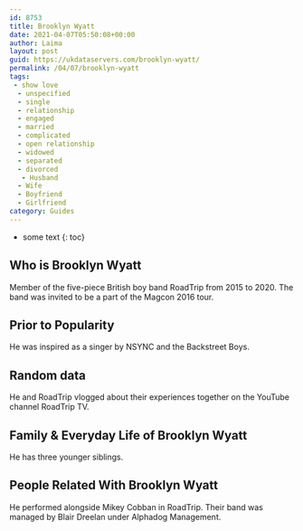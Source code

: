 ```yaml
---
id: 8753
title: Brooklyn Wyatt
date: 2021-04-07T05:50:08+00:00
author: Laima
layout: post
guid: https://ukdataservers.com/brooklyn-wyatt/
permalink: /04/07/brooklyn-wyatt
tags:
 - show love
  - unspecified
  - single
  - relationship
  - engaged
  - married
  - complicated
  - open relationship
  - widowed
  - separated
  - divorced
   - Husband
  - Wife
  - Boyfriend
  - Girlfriend
category: Guides
---
```


* some text
{: toc}


## Who is Brooklyn Wyatt
                  
                  
                  
Member of the five-piece British boy band RoadTrip from 2015 to 2020. The band was invited to be a part of the Magcon 2016 tour.  
                  
              
            
              
            
                
                
                
## Prior to Popularity
                  
                  
                  
He was inspired as a singer by NSYNC and the Backstreet Boys. 
                  
              
            
              
            
                
                
                
## Random data
                  
                  
                  
He and RoadTrip vlogged about their experiences together on the YouTube channel RoadTrip TV. 
                  
              
            
              
            
                
                
                
## Family & Everyday Life of Brooklyn Wyatt
                  
                  
                  
He has three younger siblings. 
                  
              
            
              
            
                
                
                
## People Related With Brooklyn Wyatt
                  
                  
                  
He performed alongside Mikey Cobban in RoadTrip. Their band was managed by Blair Dreelan under Alphadog Management. 
                  
              
            
              
            
                
              
            
              
              
            
            
              
            
          
          
          